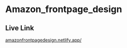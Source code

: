 # Amazon_frontpage_design

## Live Link
[amazonfrontpagedesign.netlify.app/](https://amazonfrontpagedesign.netlify.app/)
